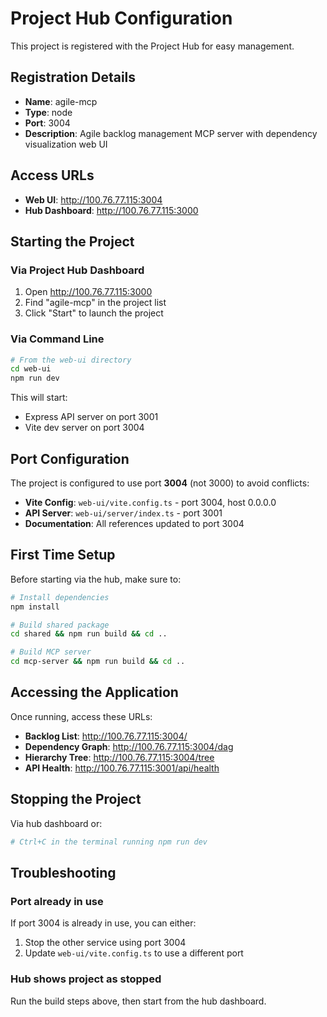 # Project Hub Configuration

This project is registered with the Project Hub for easy management.

## Registration Details

- **Name**: agile-mcp
- **Type**: node
- **Port**: 3004
- **Description**: Agile backlog management MCP server with dependency visualization web UI

## Access URLs

- **Web UI**: http://100.76.77.115:3004
- **Hub Dashboard**: http://100.76.77.115:3000

## Starting the Project

### Via Project Hub Dashboard

1. Open http://100.76.77.115:3000
2. Find "agile-mcp" in the project list
3. Click "Start" to launch the project

### Via Command Line

```bash
# From the web-ui directory
cd web-ui
npm run dev
```

This will start:
- Express API server on port 3001
- Vite dev server on port 3004

## Port Configuration

The project is configured to use port **3004** (not 3000) to avoid conflicts:

- **Vite Config**: `web-ui/vite.config.ts` - port 3004, host 0.0.0.0
- **API Server**: `web-ui/server/index.ts` - port 3001
- **Documentation**: All references updated to port 3004

## First Time Setup

Before starting via the hub, make sure to:

```bash
# Install dependencies
npm install

# Build shared package
cd shared && npm run build && cd ..

# Build MCP server
cd mcp-server && npm run build && cd ..
```

## Accessing the Application

Once running, access these URLs:

- **Backlog List**: http://100.76.77.115:3004/
- **Dependency Graph**: http://100.76.77.115:3004/dag
- **Hierarchy Tree**: http://100.76.77.115:3004/tree
- **API Health**: http://100.76.77.115:3001/api/health

## Stopping the Project

Via hub dashboard or:

```bash
# Ctrl+C in the terminal running npm run dev
```

## Troubleshooting

### Port already in use
If port 3004 is already in use, you can either:
1. Stop the other service using port 3004
2. Update `web-ui/vite.config.ts` to use a different port

### Hub shows project as stopped
Run the build steps above, then start from the hub dashboard.
